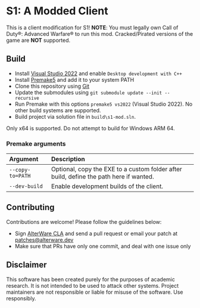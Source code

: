 # S1: A Modded Client

This is a client modification for S1!
**NOTE**: You must legally own Call of Duty®: Advanced Warfare® to run this mod. Cracked/Pirated versions of the game are **NOT** supported.

## Build
- Install [Visual Studio 2022][vs-link] and enable `Desktop development with C++`
- Install [Premake5][premake5-link] and add it to your system PATH
- Clone this repository using [Git][git-link]
- Update the submodules using ``git submodule update --init --recursive``
- Run Premake with this options ``premake5 vs2022`` (Visual Studio 2022). No other build systems are supported.
- Build project via solution file in `build\s1-mod.sln`.

Only x64 is supported. Do not attempt to build for Windows ARM 64.

### Premake arguments

| Argument                    | Description                                    |
|:----------------------------|:-----------------------------------------------|
| `--copy-to=PATH`            | Optional, copy the EXE to a custom folder after build, define the path here if wanted. |
| `--dev-build`               | Enable development builds of the client. |

## Contributing

Contributions are welcome! Please follow the guidelines below:

- Sign [AlterWare CLA][cla-link] and send a pull request or email your patch at patches@alterware.dev
- Make sure that PRs have only one commit, and deal with one issue only

## Disclaimer

This software has been created purely for the purposes of
academic research. It is not intended to be used to attack
other systems. Project maintainers are not responsible or
liable for misuse of the software. Use responsibly.

[premake5-link]:          https://premake.github.io
[git-link]:               https://git-scm.com
[vs-link]:                https://visualstudio.microsoft.com/vs
[cla-link]:               https://alterware.dev/cla
